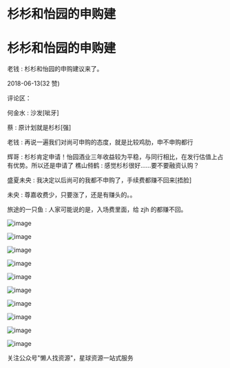 # 杉杉和怡园的申购建

# 杉杉和怡园的申购建

老钱 : 杉杉和怡园的申购建议来了。

2018-06-13(32 赞)

评论区：

何金水 : 沙发[呲牙]

蔡 : 原计划就是杉杉[强]

老钱 : 再说一遍我们对尚可申购的态度，就是比较鸡肋，申不申购都行

辉哥 : 杉杉肯定申请！怡园酒业三年收益较为平稳，与同行相比，在发行估值上占有优势。所以还是申请了 樵山偫鹤 : 感觉杉杉很好……要不要融资认购？

盛夏未央 : 我决定以后尚可的我都不申购了，手续费都赚不回来[捂脸]

未央 : 尊嘉收费少，只要涨了，还是有赚头的。。

旅途的一只鱼 : 人家可能说的是，入场费里面，给 zjh 的都赚不回。

![image](img/Image_673.png)

![image](img/Image_674.png)

![image](img/Image_675.png)

![image](img/Image_676.png)

![image](img/Image_677.png)

![image](img/Image_678.png)

![image](img/Image_679.png)

![image](img/Image_680.png)

![image](img/Image_681.png)

![image](img/Image_682.png)

关注公众号"懒人找资源"，星球资源一站式服务